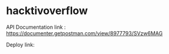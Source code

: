 # hacktivoverflow

API Documentation link :
https://documenter.getpostman.com/view/8977793/SVzw6MAG

Deploy link:
